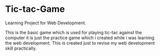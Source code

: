 # Tic-tac-Game
Learning Project for Web Development.


This is the basic game which is used for playing tic-tac against the computer it is just the practice game which i created while i was learning the web development. This is created just to revise my web development skill practically.
